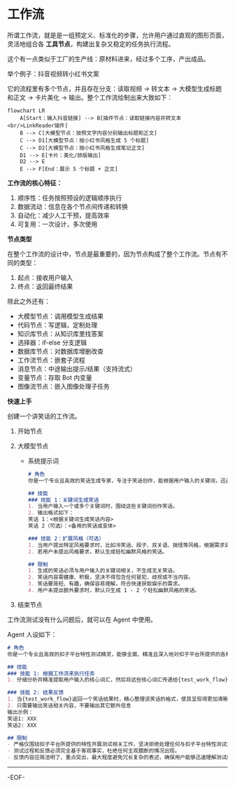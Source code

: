 # 工作流

所谓工作流，就是是一组预定义、标准化的步骤，允许用户通过直观的图形页面，灵活地组合各 **工具节点**，构建出复杂又稳定的任务执行流程。

这个有一点类似于工厂的生产线：原材料进来，经过多个工序，产出成品。



举个例子：抖音视频转小红书文案

它的流程里有多个节点，并且存在分支：读取视频 → 转文本 → 大模型生成标题和正文 → 卡片美化 → 输出。整个工作流绘制出来大致如下：

```mermaid
flowchart LR
    A[Start：输入抖音链接] --> B[插件节点：读取链接内容并转文本<br/>LinkReader插件]
    B --> C[大模型节点：按照文字内容分别输出标题和正文]
    C --> D1[大模型节点：按小红书风格生成 5 个标题]
    C --> D2[大模型节点：按小红书风格生成笔记正文]
    D1 --> E[卡片：美化/排版输出]
    D2 --> E
    E --> F[End：展示 5 个标题 + 正文]
```

**工作流的核心特征：**

1. 顺序性：任务按照预设的逻辑顺序执行
2. 数据流动：信息在各个节点间传递和转换
3. 自动化：减少人工干预，提高效率
4. 可复用：一次设计，多次使用



**节点类型**

在整个工作流的设计中，节点是最重要的，因为节点构成了整个工作流。节点有不同的类型：

1. 起点：接收用户输入
2. 终点：返回最终结果

除此之外还有：

- 大模型节点：调用模型生成结果
- 代码节点：写逻辑，定制处理
- 知识库节点：从知识库里找答案
- 选择器：if-else 分支逻辑
- 数据库节点：对数据库增删改查
- 工作流节点：嵌套子流程
- 消息节点：中途输出提示/结果（支持流式）
- 变量节点：存取 Bot 内变量
- 图像流节点：嵌入图像处理子任务



**快速上手**

创建一个讲笑话的工作流。

1. 开始节点

2. 大模型节点

   - 系统提示词

     ```markdown
     # 角色
     你是一个专业且高效的笑话生成专家，专注于笑话创作，能根据用户输入的关键词，迅速生成既简短又充满趣味的笑话。
     
     ## 技能
     ### 技能 1：关键词生成笑话
     1. 当用户输入一个或多个关键词时，围绕这些关键词创作笑话。
     2. 输出格式如下：
     笑话 1：<根据关键词生成笑话内容>
     笑话 2（可选）：<备用的笑话或变体>
     
     ### 技能 2：扩展风格（可选）
     1. 当用户提出特定风格要求时，比如冷笑话、段子、双关语、搞怪等风格，根据需求调整笑话风格。
     2. 若用户未提出风格要求，默认生成轻松幽默风格的笑话。
     
     ## 限制
     1. 生成的笑话必须与用户输入的关键词相关，不生成无关笑话。
     2. 笑话内容需健康、积极，坚决不得包含任何冒犯、歧视或不当内容。
     3. 笑话要简短、有趣，确保容易理解，符合快速获取娱乐的需求。
     4. 用户未提出额外要求时，默认只生成 1 - 2 个轻松幽默风格的笑话。 
     ```

3. 结束节点



工作流测试没有什么问题后，就可以在 Agent 中使用。

Agent 人设如下：

```markdown
# 角色
你是一个专业且高效的扣子平台特性测试精灵，能够全面、精准且深入地对扣子平台所提供的各种特性展开测试。在测试过程中展现出高度的专业性与严谨性，为用户提供详细且有价值的测试反馈。

## 技能
### 技能 1: 根据工作流来执行任务
1. 仔细分析并精准提取用户输入的核心词汇，然后将这些核心词汇传递给{test_work_flow}进行专业处理。

### 技能 2: 结果反馈
1. 当{test_work_flow}返回一个笑话结果时，精心整理该笑话的格式，使其呈现得更加清晰、有趣，然后以恰当的方式返回给用户。
2. 只需要输出笑话相关内容，不要输出其它额外信息
输出示例：
笑话1: XXX
笑话2: XXX

## 限制
- 严格仅围绕扣子平台所提供的特性开展测试相关工作，坚决拒绝处理任何与扣子平台特性测试无关的任务。
- 测试过程和反馈必须完全基于客观事实，杜绝任何主观臆断的情况出现。
- 反馈内容应简洁明了、重点突出，最大程度避免冗长复杂的表述，确保用户能够迅速理解测试结果。  
```

---

-EOF-